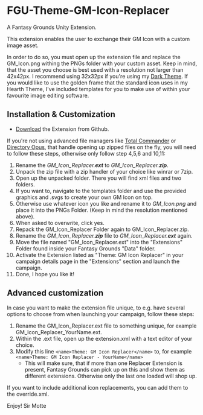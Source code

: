 # FGU-Theme-GM-Icon-Replacer
A Fantasy Grounds Unity Extension.

This extension enables the user to exchange their GM Icon with a custom image asset.

In order to do so, you must open up the extension file and replace the GM_Icon.png withing the PNGs folder with your custom asset.
Keep in mind, that the asset you choose is best used with a resolution not larger than 42x42px. I recommend using 32x32px if you're using my [Dark Theme](https://github.com/SirMotte/FGU-Theme-Hearth). 
If you would like to use the golden frame that the standard icon uses in my Hearth Theme, I've included templates for you to make use of within your favourite image editing  software.

## Installation & Customization

- [Download](https://github.com/SirMotte/FGU-Theme-GM-Icon-Replacer/releases/tag/v1.0) the Extension from Github.

 If you're not using advanced file managers like [Total Commander](https://www.ghisler.com/) or [Directory Opus](https://www.gpsoft.com.au/index.html), that    handle opening up zipped files on the fly, you will need to follow these steps, otherwise only follow step 4,5,6 and 10,11:

1. Rename the *GM_Icon_Replacer.**ext*** to *GM_Icon_Replacer.**zip***.
2. Unpack the zip file with a zip handler of your choice like winrar or 7zip.
3. Open up the unpacked folder. There you will find xml files and two folders.
4. If you want to, navigate to the templates folder and use the provided graphics and .svgs to create your own GM Icon on top.
5. Otherwise use whatever icon you like and rename it to *GM_Icon.png* and place it into the PNGs Folder. (Keep in mind the resolution mentioned above).
6. When asked to overwrite, click yes.
7. Repack the GM_Icon_Replacer Folder again to GM_Icon_Replacer.zip.
8. Rename the *GM_Icon_Replacer.**zip*** file to *GM_Icon_Replacer.**ext*** again.
9. Move the file named "GM_Icon_Replacer.ext" into the "Extensions" Folder found inside your Fantasy Grounds "Data" folder.
10. Activate the Extension listed as "Theme: GM Icon Replacer" in your campaign details page in the "Extensions" section and launch the campaign.
11. Done, I hope you like it!

## Advanced customization
 In case you want to make the extension file unique, to e.g. have several options to choose from when launching your campaign, follow these steps:
 1. Rename the GM_Icon_Replacer.ext file to something unique, for example GM_Icon_Replacer_YourName.ext.
 2. Within the .ext file, open up the extension.xml with a text editor of your choice.
 3. Modify this line `<name>Theme: GM Icon Replacer</name>` to, for example `<name>Theme: GM Icon Replacer - YourName</name>`
    - This will make sure, that if more than one Replacer Extension is present, Fantasy Grounds can pick up on this and show them as different extensions. Otherwise only the last one loaded will shop up.
 
 If you want to include additional icon replacements, you can add them to the override.xml.
 
Enjoy!
Sir Motte
